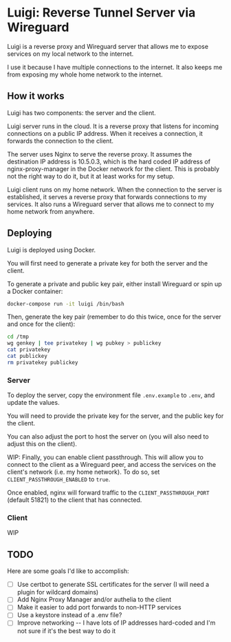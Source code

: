 # Luigi: Reverse Tunnel Server via Wireguard

Luigi is a reverse proxy and Wireguard server that allows me to expose services on my local network to the internet. 

I use it because I have multiple connections to the internet. It also keeps me from exposing my whole home network to the internet.

## How it works

Luigi has two components: the server and the client.

Luigi server runs in the cloud. It is a reverse proxy that listens for incoming connections on a public IP address. When it receives a connection, it forwards the connection to the client.

The server uses Nginx to serve the reverse proxy. It assumes the destination IP address is 10.5.0.3, which is the hard coded IP address of nginx-proxy-manager in the Docker network for the client. This is probably not the right way to do it, but it at least works for my setup.

Luigi client runs on my home network. When the connection to the server is established, it serves a reverse proxy that forwards connections to my services. It also runs a Wireguard server that allows me to connect to my home network from anywhere.

## Deploying

Luigi is deployed using Docker.

You will first need to generate a private key for both the server and the client. 

To generate a private and public key pair, either install Wireguard or spin up a Docker container:

```bash
docker-compose run -it luigi /bin/bash
```

Then, generate the key pair (remember to do this twice, once for the server and once for the client):

```bash
cd /tmp
wg genkey | tee privatekey | wg pubkey > publickey
cat privatekey
cat publickey
rm privatekey publickey
```

### Server

To deploy the server, copy the environment file `.env.example` to `.env`, and update the values.

You will need to provide the private key for the server, and the public key for the client.

You can also adjust the port to host the server on (you will also need to adjust this on the client).

WIP: Finally, you can enable client passthrough. This will allow you to connect to the client as a Wireguard peer, and access the services on the client's network (i.e. my home network). To do so, set `CLIENT_PASSTHROUGH_ENABLED` to `true`.

Once enabled, nginx will forward traffic to the `CLIENT_PASSTHROUGH_PORT` (default 51821) to the client that has connected.


### Client

WIP

## TODO

Here are some goals I'd like to accomplish:

- [ ] Use certbot to generate SSL certificates for the server (I will need a plugin for wildcard domains)
- [ ] Add Nginx Proxy Manager and/or authelia to the client
- [ ] Make it easier to add port forwards to non-HTTP services
- [ ] Use a keystore instead of a .env file?
- [ ] Improve networking -- I have lots of IP addresses hard-coded and I'm not sure if it's the best way to do it
